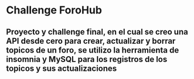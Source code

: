 # Challenge ForoHub
## Proyecto y challenge final, en el cual se creo una API desde cero para crear, actualizar y borrar topicos de un foro, se utilizo la herramienta de insomnia y MySQL para los registros de los topicos y sus actualizaciones

